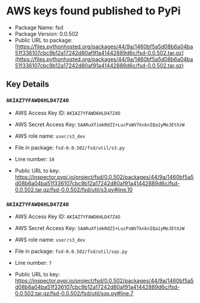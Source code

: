 # AWS keys found published to PyPi

* Package Name: fsd
* Package Version: 0.0.502
* Public URL to package: [https://files.pythonhosted.org/packages/44/9a/1460bf5a5d08b6a04ba51f336107cbc9b12a17242d80af91a41442889d6c/fsd-0.0.502.tar.gz](https://files.pythonhosted.org/packages/44/9a/1460bf5a5d08b6a04ba51f336107cbc9b12a17242d80af91a41442889d6c/fsd-0.0.502.tar.gz)

## Key Details

### `AKIAZ7YFAWD6HLD47Z4O`

* AWS Access Key ID: `AKIAZ7YFAWD6HLD47Z4O`
* AWS Secret Access Key: `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` 
* AWS role name: `user/s3_dev`
* File in package: `fsd-0.0.502/fsd/util/s3.py`
* Line number: `10`

* Public URL to key: https://inspector.pypi.io/project/fsd/0.0.502/packages/44/9a/1460bf5a5d08b6a04ba51f336107cbc9b12a17242d80af91a41442889d6c/fsd-0.0.502.tar.gz/fsd-0.0.502/fsd/util/s3.py#line.10



### `AKIAZ7YFAWD6HLD47Z4O`

* AWS Access Key ID: `AKIAZ7YFAWD6HLD47Z4O`
* AWS Secret Access Key: `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` 
* AWS role name: `user/s3_dev`
* File in package: `fsd-0.0.502/fsd/util/sqs.py`
* Line number: `7`

* Public URL to key: https://inspector.pypi.io/project/fsd/0.0.502/packages/44/9a/1460bf5a5d08b6a04ba51f336107cbc9b12a17242d80af91a41442889d6c/fsd-0.0.502.tar.gz/fsd-0.0.502/fsd/util/sqs.py#line.7


